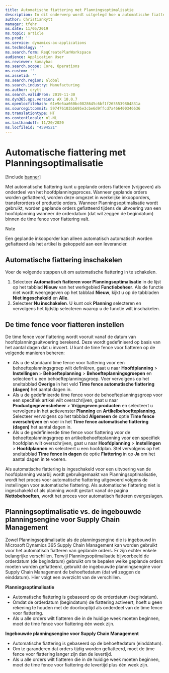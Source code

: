 ```yaml
---
title: Automatische fiattering met Planningsoptimalisatie
description: In dit onderwerp wordt uitgelegd hoe u automatische fiattering gebruikt met Planningsoptimalisatie.
author: ChristianRytt
manager: tfehr
ms.date: 11/05/2019
ms.topic: article
ms.prod: ''
ms.service: dynamics-ax-applications
ms.technology: ''
ms.search.form: ReqCreatePlanWorkspace
audience: Application User
ms.reviewer: kamaybac
ms.search.scope: Core, Operations
ms.custom: ''
ms.assetid: ''
ms.search.region: Global
ms.search.industry: Manufacturing
ms.author: crytt
ms.search.validFrom: 2019-11-30
ms.dyn365.ops.version: AX 10.0.7
ms.openlocfilehash: 61e9e6aa660bc0828645c6bf1f2655539804831a
ms.sourcegitcommit: 597476103bb695e3cbe6d9ffcd7a466400346636
ms.translationtype: HT
ms.contentlocale: nl-NL
ms.lasthandoff: 11/20/2020
ms.locfileid: "4594521"
---
```

# <a name="autofirming-with-planning-optimization"></a>Automatische fiattering met Planningsoptimalisatie

[!include [banner](../../includes/banner.md)]

Met automatische fiattering kunt u geplande orders fiatteren (vrijgeven) als onderdeel van het hoofdplanningsproces. Wanneer geplande orders worden gefiatteerd, worden deze omgezet in werkelijke inkooporders, transferorders of productie orders. Wanneer Planningsoptimalisatie wordt gebruikt, worden geplande orders gefiatteerd tijdens de uitvoering van een hoofdplanning wanneer de orderdatum (dat wil zeggen de begindatum) binnen de time fence voor fiattering valt.

> [!NOTE]
> Een geplande inkooporder kan alleen automatisch automatisch worden gefiatteerd als het artikel is gekoppeld aan een leverancier.

## <a name="turn-on-autofirming"></a>Automatische fiattering inschakelen

Voer de volgende stappen uit om automatische fiattering in te schakelen.

1. Selecteer **Automatisch fiatteren voor Planningsoptimalisatie** in de lijst op het tabblad **Nieuw** van het werkgebied **Functiebeheer**. Als de functie niet wordt weergegeven op het tabblad **Nieuw**, kijkt u op de tabbladen **Niet ingeschakeld** en **Alle**.
1. Selecteer **Nu inschakelen**. U kunt ook **Planning** selecteren en vervolgens het tijdstip selecteren waarop u de functie wilt inschakelen.

## <a name="set-up-the-firming-time-fence"></a>De time fence voor fiatteren instellen

De time fence voor fiattering wordt vooruit vanaf de datum van hoofdplanningsuitvoering berekend. Deze wordt gedefinieerd op basis van het aantal dagen dat u invoert. U kunt de time fence voor fiatteren op de volgende manieren beheren:

- Als u de standaard time fence voor fiattering voor een behoefteplanningsgroep wilt definiëren, gaat u naar **Hoofdplanning** \> **Instellingen** \> **Behoefteplanning** \> **Behoefteplanningsgroepen** en selecteert u een behoefteplanningsgroep. Voer vervolgens op het sneltabblad **Overige** in het veld **Time fence automatische fiattering (dagen)** het aantal dagen in.
- Als u de gedefinieerde time fence voor de behoefteplanningsgroep voor een specifiek artikel wilt overschrijven, gaat u naar **Productgegevensbeheer** \> **Vrijgegeven producten** en selecteert u vervolgens in het actievenster **Planning** en **Artikelbehoefteplanning**. Selecteer vervolgens op het tabblad **Algemeen** de optie **Time fence overschrijven** en voer in het **Time fence automatische fiattering (dagen)** het aantal dagen in.
- Als u de gedefinieerde time fence voor fiattering voor de behoefteplanningsgroep en artikelbehoefteplanning voor een specifiek hoofdplan wilt overschrijven, gaat u naar **Hoofdplanning** \> **Instellingen** \> **Hoofdplannen** en selecteert u een hoofdplan. Stel vervolgens op het sneltabblad **Time fence in dagen** de optie **Fiattering** in op **Ja** om het aantal dagen in te voeren.

Als automatische fiattering is ingeschakeld voor een uitvoering van de hoofdplanning waarbij wordt gebruikgemaakt van Planningsoptimalisatie, wordt het proces voor automatische fiattering uitgevoerd volgens de instellingen voor automatische fiattering. Als automatische fiattering niet is ingeschakeld of als planning wordt gestart vanaf de pagina **Nettobehoeften**, wordt het proces voor automatisch fiatteren overgeslagen.

## <a name="planning-optimization-vs-the-built-in-supply-chain-management-planning-engine"></a>Planningsoptimalisatie vs. de ingebouwde planningsengine voor Supply Chain Management

Zowel Planningsoptimalisatie als de planningsengine die is ingebouwd in Microsoft Dynamics 365 Supply Chain Management kan worden gebruikt voor het automatisch fiatteren van geplande orders. Er zijn echter enkele belangrijke verschillen. Terwijl Planningsoptimalisatie bijvoorbeeld de orderdatum (de begindatum) gebruikt om te bepalen welke geplande orders moeten worden gefiatteerd, gebruikt de ingebouwde planningsengine voor Supply Chain Management de behoeftedatum (dat wil zeggen de einddatum). Hier volgt een overzicht van de verschillen.

**Planningsoptimalisatie**

- Automatische fiattering is gebaseerd op de orderdatum (begindatum).
- Omdat de orderdatum (begindatum) de fiattering activeert, hoeft u geen rekening te houden met de doorlooptijd als onderdeel van de time fence voor fiattering.
- Als u alle orders wilt fiatteren die in de huidige week moeten beginnen, moet de time fence voor fiattering één week zijn.

**Ingebouwde planningsengine voor Supply Chain Management**

- Automatische fiattering is gebaseerd op de behoeftedatum (einddatum).
- Om te garanderen dat orders tijdig worden gefiatteerd, moet de time fence voor fiattering langer zijn dan de levertijd.
- Als u alle orders wilt fiatteren die in de huidige week moeten beginnen, moet de time fence voor fiattering de levertijd plus één week zijn.
